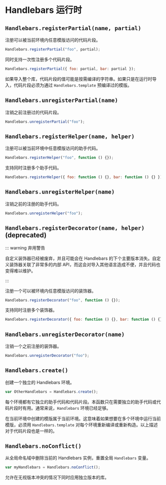 # Handlebars 运行时

## `Handlebars.registerPartial(name, partial)`

注册可以被当前环境内任意模版访问的代码片段。

```js
Handlebars.registerPartial("foo", partial);
```

同时支持一次性注册多个代码片段。

```js
Handlebars.registerPartial({ foo: partial, bar: partial });
```

如果导入整个库，代码片段的值可能是按需编译的字符串。如果只是在运行时导入，代码片段必须为通过 `Handlebars.template`
预编译过的模版。

## `Handlebars.unregisterPartial(name)`

注销之前注册过的代码片段。

```js
Handlebars.unregisterPartial("foo");
```

## `Handlebars.registerHelper(name, helper)`

注册可以被当前环境中任意模版访问的助手代码。

```js
Handlebars.registerHelper("foo", function () {});
```

支持同时注册多个助手代码。

```js
Handlebars.registerHelper({ foo: function () {}, bar: function () {} });
```

## `Handlebars.unregisterHelper(name)`

注销之前的注册的助手代码。

```js
Handlebars.unregisterHelper("foo");
```

## `Handlebars.registerDecorator(name, helper)` (deprecated)

::: warning 弃用警告

自定义装饰器已经被废弃，并且可能会在 Handlebars 的下个主要版本消失。自定义装饰器关联了非常多的内部 API，而这会对导入其他语言造成不便，并且代码也变得难以维护。

:::

注册一个可以被环境内任意模版访问的装饰器。

```js
Handlebars.registerDecorator("foo", function () {});
```

支持同时注册多个装饰器。

```js
Handlebars.registerDecorator({ foo: function () {}, bar: function () {} });
```

## `Handlebars.unregisterDecorator(name)`

注销一个之前注册的装饰器。

```js
Handlebars.unregisterDecorator("foo");
```

## `Handlebars.create()`

创建一个独立的 Handlebars 环境。

```js
var OtherHandlebars = Handlebars.create();
```

每个环境都有它独立的助手代码和代码片段。本函数只在需要独立的助手代码或代码片段时有用。通常来说，`Handlebars`
环境已经足够。

在当前环境中创建的模版属于当前环境。这意味着如果想要在多个环境中运行当前模版，必须用 `Handlebars.template`
对每个环境重新编译或重新构造。以上描述对于代码片段也是一样的。

## `Handlebars.noConflict()`

从全局命名域中删除当前的 Handlebars 实例，重置全局 `Handlebars` 变量。

```js
var myHandlebars = Handlebars.noConflict();
```

允许在无视版本冲突的情况下同时应用独立版本的库。
